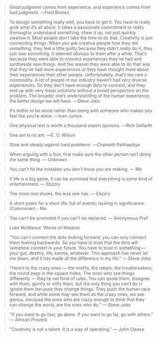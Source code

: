 > Good judgment comes from experience, and experience comes from bad judgment. ―Fred Brooks


> To design something really well, you have to get it. You have to really grok what it’s all about. It takes a passionate commitment to really thoroughly understand something, chew it up, not just quickly swallow it. Most people don’t take the time to do that. Creativity is just connecting things. When you ask creative people how they did something, they feel a little guilty because they didn’t really do it, they just saw something. It seemed obvious to them after a while. That’s because they were able to connect experiences they’ve had and synthesize new things. And the reason they were able to do that was that they’ve had more experiences or they have thought more about their experiences than other people. Unfortunately, that’s too rare a commodity. A lot of people in our industry haven’t had very diverse experiences. So they don’t have enough dots to connect, and they end up with very linear solutions without a broad perspective on the problem. The broader one’s understanding of the human experience, the better design we will have. ―Steve Jobs

> It’s better to be alone rather than being with someone who makes you feel like you’re alone.
―Ivan Junius

>One physical test is worth a thousand expert opinions.
―Rick Seifarth

>One ant is no ant.
―E. O. Wilson

> Slow and steady against hard problems.
―Chamath Palihapitiya

> When arguing with a fool, first make sure the other person isn’t doing the same thing.
― Unknown

> You can't fix the mistakes you don't know you are making. ― Me


> If life is a big game, it can be surmised that everything is some kind of entertainment. ― Ebzzry

> The more one shows, the less one has. ― Ebzzry

> A short poem for a short life: full of events; lacking in significance. (Commoner) - Me

> You can't be promoted if you can't be replaced. ― Anonymous Prof


> Luke McManus' Words of Wisdom
>
> "You can't connect the dots looking forward; you can only connect them looking backwards. So you have to trust that the dots will somehow connect in your future. You have to trust in something — your gut, destiny, life, karma, whatever. This approach has never let me down, and it has made all the difference in my life." ― Steve Jobs

> "Here’s to the crazy ones — the misfits, the rebels, the troublemakers, the round pegs in the square holes. The ones who see things differently — they’re not fond of rules. You can quote them, disagree with them, glorify or vilify them, but the only thing you can’t do is ignore them because they change things. They push the human race forward, and while some may see them as the crazy ones, we see genius, because the ones who are crazy enough to think that they can change the world, are the ones who do." ― Steve Jobs

> "If you want to go fast, go alone. If you want to go far, go with others." ― African Proverb

> "Creativity is not a talent. It is a way of operating." ― John Cleese
